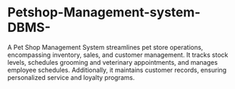 # Petshop-Management-system-DBMS-
A Pet Shop Management System streamlines pet store operations, encompassing inventory, sales, and customer management. It tracks stock levels, schedules grooming and veterinary appointments, and manages employee schedules. Additionally, it maintains customer records, ensuring personalized service and loyalty programs.
